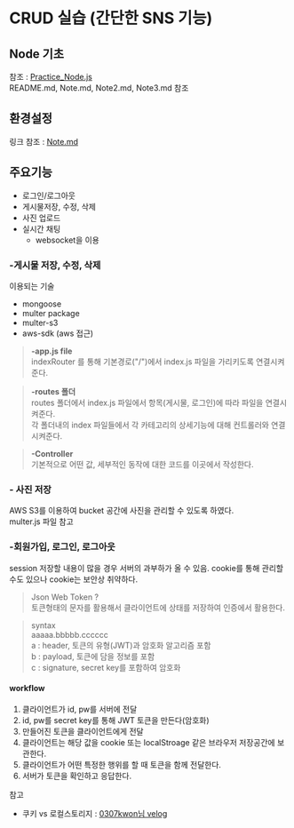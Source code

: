 # CRUD 실습 (간단한 SNS 기능)

## Node 기초
참조 : [Practice_Node.js](https://github.com/SeongChan-An/Practice_Node.js)  
README.md, Note.md, Note2.md, Note3.md 참조

## 환경설정 
링크 참조 : [Note.md](./Note.md)

## 주요기능
- 로그인/로그아웃
- 게시물저장, 수정, 삭제
- 사진 업로드
- 실시간 채팅
  - websocket을 이용

### **-게시물 저장, 수정, 삭제**
이용되는 기술
- mongoose
- multer package
- multer-s3
- aws-sdk (aws 접근)

>**-app.js file**  
indexRouter 를 통해 기본경로("/")에서 index.js 파일을 가리키도록 연결시켜준다.

> **-routes 폴더**  
routes 폴더에서 index.js 파일에서 항목(게시물, 로그인)에 따라 파일을 연결시켜준다.  
각 폴더내의 index 파일들에서 각 카테고리의 상세기능에 대해 컨트롤러와 연결시켜준다.

> **-Controller**  
기본적으로 어떤 값, 세부적인 동작에 대한 코드를 이곳에서 작성한다.

### **- 사진 저장**
AWS S3를 이용하여 bucket 공간에 사진을 관리할 수 있도록 하였다.  
multer.js 파일 참고

### **-회원가입, 로그인, 로그아웃**
session 저장할 내용이 많을 경우 서버의 과부하가 올 수 있음.
cookie를 통해 관리할 수도 있으나 cookie는 보안상 취약하다.

>Json Web Token ?  
토큰형태의 문자를 활용해서 클라이언트에 상태를 저장하여 인증에서 활용한다.

>syntax  
aaaaa.bbbbb.cccccc  
a : header, 토큰의 유형(JWT)과 암호화 알고리즘 포함  
b : payload, 토큰에 담을 정보를 포함  
c : signature, secret key를 포함하여 암호화

#### workflow
1. 클라이언트가 id, pw를 서버에 전달
2. id, pw를 secret key를 통해 JWT 토큰을 만든다(암호화)
3. 만들어진 토큰을 클라이언트에게 전달
4. 클라이언트는 해당 값을 cookie 또는 localStroage 같은 브라우저 저장공간에 보관한다.
5. 클라이언트가 어떤 특정한 행위를 할 때 토큰을 함께 전달한다.
6. 서버가 토큰을 확인하고 응답한다.

참고   
- 쿠키 vs 로컬스토리지 : [0307kwon님 velog](https://velog.io/@0307kwon/JWT%EB%8A%94-%EC%96%B4%EB%94%94%EC%97%90-%EC%A0%80%EC%9E%A5%ED%95%B4%EC%95%BC%ED%95%A0%EA%B9%8C-localStorage-vs-cookie)


